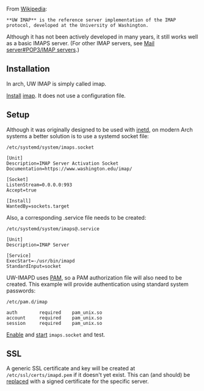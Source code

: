 From [Wikipedia](https://en.wikipedia.org/wiki/UW_IMAP "wikipedia:UW IMAP"):

	**UW IMAP** is the reference server implementation of the IMAP protocol, developed at the University of Washington.

Although it has not been actively developed in many years, it still works well as a basic IMAPS server. (For other IMAP servers, see [Mail server#POP3/IMAP servers](/index.php/Mail_server#POP3/IMAP_servers "Mail server").)

## Installation

In arch, UW IMAP is simply called imap.

[Install](/index.php/Install "Install") [imap](https://www.archlinux.org/packages/?name=imap). It does not use a configuration file.

## Setup

Although it was originally designed to be used with [inetd](https://en.wikipedia.org/wiki/inetd "wikipedia:inetd"), on modern Arch systems a better solution is to use a systemd socket file:

 `/etc/systemd/system/imaps.socket` 
```
[Unit]
Description=IMAP Server Activation Socket
Documentation=https://www.washington.edu/imap/

[Socket]
ListenStream=0.0.0.0:993
Accept=true

[Install]
WantedBy=sockets.target

```

Also, a corresponding .service file needs to be created:

 `/etc/systemd/system/imaps@.service` 
```
[Unit]
Description=IMAP Server

[Service]
ExecStart=-/usr/bin/imapd
StandardInput=socket

```

UW-IMAPD uses [PAM](/index.php/PAM "PAM"), so a PAM authorization file will also need to be created. This example will provide authentication using standard system passwords:

 `/etc/pam.d/imap` 
```
auth		required	pam_unix.so
account		required	pam_unix.so
session		required	pam_unix.so

```

[Enable](/index.php/Enable "Enable") and [start](/index.php/Start "Start") `imaps.socket` and test.

## SSL

A generic SSL certificate and key will be created at `/etc/ssl/certs/imapd.pem` if it doesn't yet exist. This can (and should) be [replaced](/index.php/Transport_Layer_Security#Obtaining_a_certificate "Transport Layer Security") with a signed certificate for the specific server.